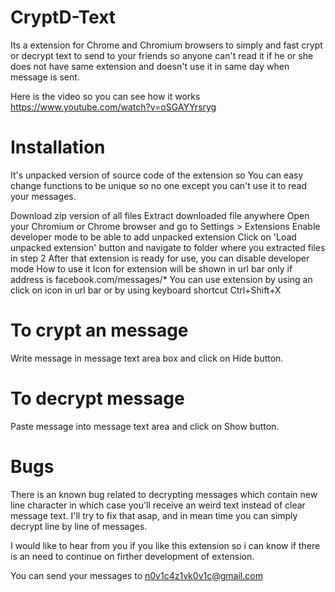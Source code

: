 CryptD-Text
=====================

Its a extension for Chrome and Chromium browsers to simply and fast crypt or decrypt text to send to your friends so anyone can't read it if he or she does not have same extension and doesn't use it in same day when message is sent.

Here is the video so you can see how it works https://www.youtube.com/watch?v=oSGAYYrsryg

Installation
=====================
It's unpacked version of source code of the extension so You can easy change functions to be unique so no one except you can't use it to read your messages.

Download zip version of all files
Extract downloaded file anywhere
Open your Chromium or Chrome browser and go to Settings > Extensions
Enable developer mode to be able to add unpacked extension
Click on 'Load unpacked extension' button and navigate to folder where you extracted files in step 2
After that extension is ready for use, you can disable developer mode
How to use it
Icon for extension will be shown in url bar only if address is facebook.com/messages/* You can use extension by using an click on icon in url bar or by using keyboard shortcut Ctrl+Shift+X

To crypt an message
=====================
Write message in message text area box and click on Hide button.

To decrypt message
=====================
Paste message into message text area and click on Show button.

Bugs
=====================
There is an known bug related to decrypting messages which contain new line character in which case you'll receive an weird text instead of clear message text. I'll try to fix that asap, and in mean time you can simply decrypt line by line of messages.

I would like to hear from you if you like this extension so i can know if there is an need to continue on firther development of extension.

You can send your messages to n0v1c4z1vk0v1c@gmail.com
